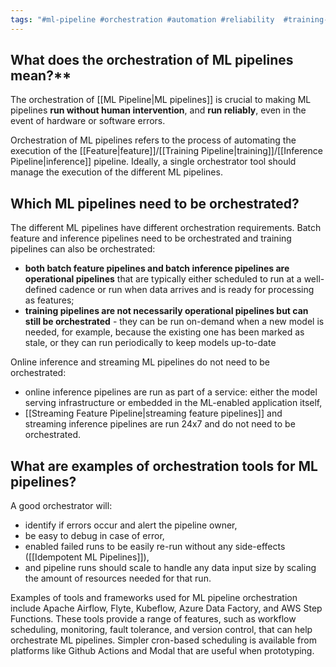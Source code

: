 ```yaml
---
tags: "#ml-pipeline #orchestration #automation #reliability  #training-pipeline #streaming #ml #mlops"
---
```

## What does the orchestration of ML pipelines mean?**
The orchestration of [[ML Pipeline|ML pipelines]] is crucial to making ML pipelines **run without human intervention**, and **run reliably**, even in the event of hardware or software errors. 

Orchestration of ML pipelines refers to the process of automating the execution of the [[Feature|feature]]/[[Training Pipeline|training]]/[[Inference Pipeline|inference]] pipeline. Ideally, a single orchestrator tool should manage the execution of the different ML pipelines.

## Which ML pipelines need to be orchestrated?
The different ML pipelines have different orchestration requirements. Batch feature and inference pipelines need to be orchestrated and training pipelines can also be orchestrated:

- **both batch feature pipelines and batch inference pipelines are operational pipelines** that are typically either scheduled to run at a well-defined cadence or run when data arrives and is ready for processing as features;
- **training pipelines are not necessarily operational pipelines but can still be orchestrated** - they can be run on-demand when a new model is needed, for example, because the existing one has been marked as stale, or they can run periodically to keep models up-to-date

Online inference and streaming ML pipelines do not need to be orchestrated:
- online inference pipelines are run as part of a service: either the model serving infrastructure or embedded in the ML-enabled application itself,
- [[Streaming Feature Pipeline|streaming feature pipelines]] and streaming inference pipelines are run 24x7 and do not need to be orchestrated.

## What are examples of orchestration tools for ML pipelines?
A good orchestrator will:

- identify if errors occur and alert the pipeline owner,
- be easy to debug in case of error,
- enabled failed runs to be easily re-run without any side-effects ([[Idempotent ML Pipelines]]),
- and pipeline runs should scale to handle any data input size by scaling the amount of resources needed for that run.

Examples of tools and frameworks used for ML pipeline orchestration include Apache Airflow, Flyte, Kubeflow, Azure Data Factory, and AWS Step Functions. These tools provide a range of features, such as workflow scheduling, monitoring, fault tolerance, and version control, that can help orchestrate ML pipelines. Simpler cron-based scheduling is available from platforms like Github Actions and Modal that are useful when prototyping.
